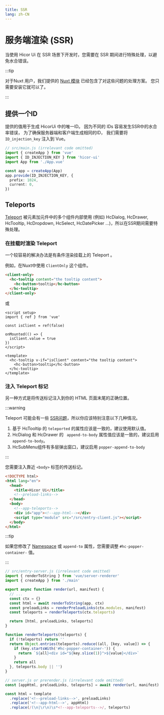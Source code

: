 ```yaml
---
title: SSR
lang: zh-CN
---
```


# 服务端渲染 (SSR)

当使用 Hicor Ui 在 SSR 场景下开发时，您需要在 SSR 期间进行特殊处理，以避免水合错误。

:::tip

对于Nuxt 用户，我们提供的 [Nuxt 模块](https://github.com/hicor-ui/hicor-ui-nuxt) 已经包含了对这些问题的处理方案。 您只需要安装它就可以了。

:::

## 提供一个ID

提供的值用于生成 HicorUi 中的唯一ID。 因为不同的 IDs 容易发生SSR中的水合率错误， 为了确保服务器端和客户端生成相同的ID， 我们需要将 `ID_injection_key` 注入到 Vue。

```ts
// src/main.js (irrelevant code omitted)
import { createApp } from 'vue'
import { ID_INJECTION_KEY } from 'hicor-ui'
import App from './App.vue'

const app = createApp(App)
app.provide(ID_INJECTION_KEY, {
  prefix: 1024,
  current: 0,
})
```

## Teleports

[Teleport](https://vuejs.org/guide/scaling-up/ssr.html#teleports) 被元素加元件中的多个组件内部使用 (例如) HcDialog, HcDrawer, HcTooltip, HcDropdown, HcSelect, HcDatePicker ...)，所以在SSR期间需要特殊处理。

### 在挂载时渲染 Teleport

一个较容易的解决办法是有条件渲染挂载上的 Teleport 。

例如，在Nuxt中使用 `ClientOnly` 这个组件。

```html
<client-only>
  <hc-tooltip content="the tooltip content">
    <hc-button>tooltip</hc-button>
  </hc-tooltip>
</client-only>
```

或

```vue
<script setup>
import { ref } from 'vue'

const isClient = ref(false)

onMounted(() => {
  isClient.value = true
})
</script>

<template>
  <hc-tooltip v-if="isClient" content="the tooltip content">
    <hc-button>tooltip</hc-button>
  </hc-tooltip>
</template>
```

### 注入 Teleport 标记

另一种方式是将传送标记注入到你的 HTML 页面末尾的正确位置。

:::warning

Teleport 可能会有一些 [SSR问题](https://github.com/vuejs/core/issues?q=is%3Aissue+is%3Aopen+ssr+teleport+)，所以你应该特别注意以下几种情况。

1. 基于 HcTooltip 的 `teleported` 的属性应该是一致的，建议使用默认值。
2. HcDialog 和 HcDrawer 的 ` append-to-body` 属性值应该是一致的，建议启用 `append-to-body`。
3. HcSubMenu组件有多层弹出窗口，建议启用 `popper-append-to-body`

:::

您需要注入靠近 `<body>` 标签的传送标记。

```html
<!DOCTYPE html>
<html lang="en">
  <head>
    <title>Hicor Ui</title>
    <!--preload-links-->
  </head>
  <body>
    <!--app-teleports-->
    <div id="app"><!--app-html--></div>
    <script type="module" src="/src/entry-client.js"></script>
  </body>
</html>
```

:::tip

如果您修改了 [Namespace](./namespace.md) 或 `append-to` 属性，您需要调整 `#hc-popper-container-` 值。

:::

```js
// src/entry-server.js (irrelevant code omitted)
import { renderToString } from 'vue/server-renderer'
import { createApp } from './main'

export async function render(url, manifest) {
  // ...
  const ctx = {}
  const html = await renderToString(app, ctx)
  const preloadLinks = renderPreloadLinks(ctx.modules, manifest)
  const teleports = renderTeleports(ctx.teleports)

  return [html, preloadLinks, teleports]
}

function renderTeleports(teleports) {
  if (!teleports) return ''
  return Object.entries(teleports).reduce((all, [key, value]) => {
    if (key.startsWith('#hc-popper-container-')) {
      return `${all}<div id="${key.slice(1)}">${value}</div>`
    }
    return all
  }, teleports.body || '')
}
```

```js
// server.js or prerender.js (irrelevant code omitted)
const [appHtml, preloadLinks, teleports] = await render(url, manifest)

const html = template
  .replace('<!--preload-links-->', preloadLinks)
  .replace('<!--app-html-->', appHtml)
  .replace(/(\n|\r\n)\s*<!--app-teleports-->/, teleports)
```
